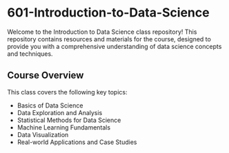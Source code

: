 # 601-Introduction-to-Data-Science

Welcome to the Introduction to Data Science class repository! This repository contains resources and materials for the course, designed to provide you with a comprehensive understanding of data science concepts and techniques.

## Course Overview

This class covers the following key topics:
- Basics of Data Science
- Data Exploration and Analysis
- Statistical Methods for Data Science
- Machine Learning Fundamentals
- Data Visualization
- Real-world Applications and Case Studies
